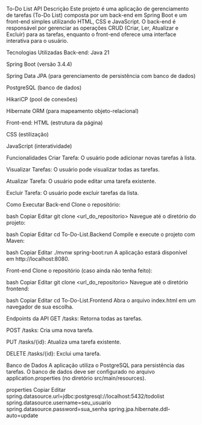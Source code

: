 To-Do List API
Descrição
Este projeto é uma aplicação de gerenciamento de tarefas (To-Do List) composta por um back-end em Spring Boot e um front-end simples utilizando HTML, CSS e JavaScript. O back-end é responsável por gerenciar as operações CRUD (Criar, Ler, Atualizar e Excluir) para as tarefas, enquanto o front-end oferece uma interface interativa para o usuário.

Tecnologias Utilizadas
Back-end:
Java 21

Spring Boot (versão 3.4.4)

Spring Data JPA (para gerenciamento de persistência com banco de dados)

PostgreSQL (banco de dados)

HikariCP (pool de conexões)

Hibernate ORM (para mapeamento objeto-relacional)

Front-end:
HTML (estrutura da página)

CSS (estilização)

JavaScript (interatividade)

Funcionalidades
Criar Tarefa: O usuário pode adicionar novas tarefas à lista.

Visualizar Tarefas: O usuário pode visualizar todas as tarefas.

Atualizar Tarefa: O usuário pode editar uma tarefa existente.

Excluir Tarefa: O usuário pode excluir tarefas da lista.

Como Executar
Back-end
Clone o repositório:

bash
Copiar
Editar
git clone <url_do_repositorio>
Navegue até o diretório do projeto:

bash
Copiar
Editar
cd To-Do-List.Backend
Compile e execute o projeto com Maven:

bash
Copiar
Editar
./mvnw spring-boot:run
A aplicação estará disponível em http://localhost:8080.

Front-end
Clone o repositório (caso ainda não tenha feito):

bash
Copiar
Editar
git clone <url_do_repositorio>
Navegue até o diretório frontend:

bash
Copiar
Editar
cd To-Do-List.Frontend
Abra o arquivo index.html em um navegador de sua escolha.

Endpoints da API
GET /tasks: Retorna todas as tarefas.

POST /tasks: Cria uma nova tarefa.

PUT /tasks/{id}: Atualiza uma tarefa existente.

DELETE /tasks/{id}: Exclui uma tarefa.

Banco de Dados
A aplicação utiliza o PostgreSQL para persistência das tarefas. O banco de dados deve ser configurado no arquivo application.properties (no diretório src/main/resources).

properties
Copiar
Editar
spring.datasource.url=jdbc:postgresql://localhost:5432/todolist
spring.datasource.username=seu_usuario
spring.datasource.password=sua_senha
spring.jpa.hibernate.ddl-auto=update

